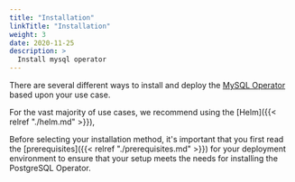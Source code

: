 ```yaml
---
title: "Installation"
linkTitle: "Installation"
weight: 3
date: 2020-11-25
description: >
  Install mysql operator
---
```


There are several different ways to install and deploy the [MySQL Operator](http://www.grds.cloud/)
based upon your use case.

For the vast majority of use cases, we recommend using the [Helm]({{< relref "./helm.md" >}}),

Before selecting your installation method, it's important that you first read
the [prerequisites]({{< relref "./prerequisites.md" >}}) for your
deployment environment to ensure that your setup meets the needs for installing
the PostgreSQL Operator.